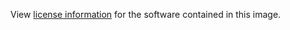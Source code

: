 View [license information](https://github.com/devopsfaith/krakend-ce/blob/master/LICENSE) for the software contained in this image.
